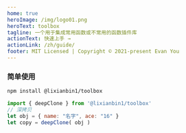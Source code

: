 ```yaml
---
home: true
heroImage: /img/logo01.png
heroText: toolbox
tagline: 一个用于集成常用函数或不常用的函数插件库
actionText: 快速上手 →
actionLink: /zh/guide/
footer: MIT Licensed | Copyright © 2021-present Evan You
---
```


### 简单使用

```sh
npm install @lixianbin1/toolbox
```

```javascript
import { deepClone } from '@lixianbin1/toolbox'
// 深拷贝
let obj = { name: "名字", ace: "16" }
let copy = deepClone( obj )
```
